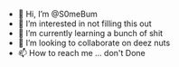 - 👋 Hi, I’m @S0meBum
- 👀 I’m interested in not filling this out
- 🌱 I’m currently learning a bunch of shit
- 💞️ I’m looking to collaborate on deez nuts
- 📫 How to reach me ... don't 
Done
